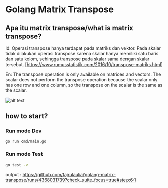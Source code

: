 # Golang Matrix Transpose

## Apa itu matrix transpose/what is matrix transpose?
Id:
Operasi transpose hanya terdapat pada matriks dan vektor. Pada skalar tidak dilakukan operasi transpose karena skalar hanya memiliki satu baris dan satu kolom, sehingga transpose pada skalar sama dengan skalar tersebut.
[https://www.rumusstatistik.com/2016/10/transpose-matriks.html]

En:
The transpose operation is only available on matrices and vectors. The scalar does not perform the transpose operation because the scalar only has one row and one column, so the transpose on the scalar is the same as the scalar.


![alt text](https://cdn.staticaly.com/img/1.bp.blogspot.com/-w8c0f0iRwdo/WAZFQri16BI/AAAAAAAABTA/baeid-aNt6kUNXmGKiVLEEwvCF545goywCLcB/s1600/matriks-simetris-2.PNG)


## how to start?
### Run mode Dev
```bash
go run cmd/main.go
```

### Run mode Test
```bash
go test -v
```
output : https://github.com/fajrulaulia/golang-matrix-transpose/runs/4368031739?check_suite_focus=true#step:6:1
